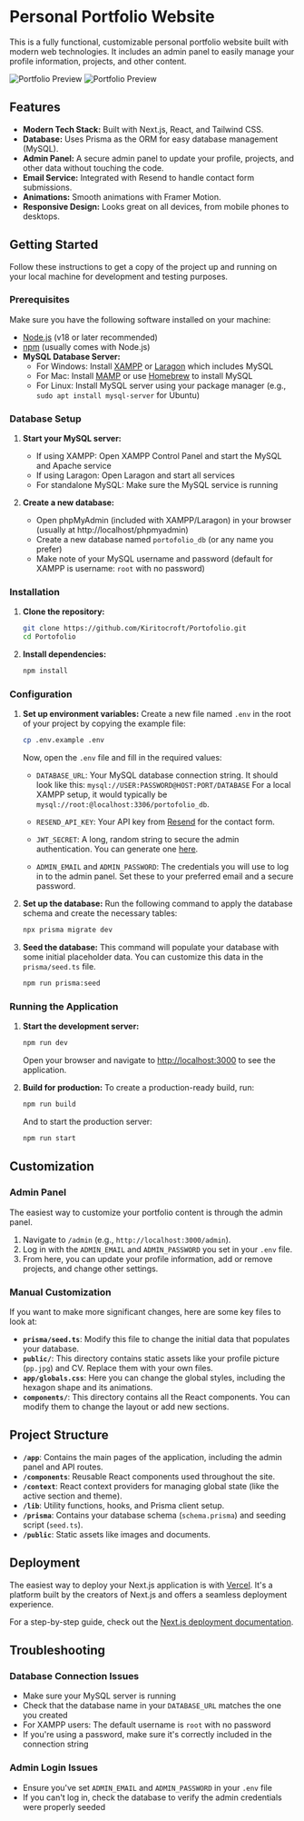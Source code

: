 # Personal Portfolio Website

This is a fully functional, customizable personal portfolio website built with modern web technologies. It includes an admin panel to easily manage your profile information, projects, and other content.

![Portfolio Preview](https://i.imgur.com/IHmtXN7.png)
![Portfolio Preview](https://i.imgur.com/KEMBuTw.png)

## Features

- **Modern Tech Stack:** Built with Next.js, React, and Tailwind CSS.
- **Database:** Uses Prisma as the ORM for easy database management (MySQL).
- **Admin Panel:** A secure admin panel to update your profile, projects, and other data without touching the code.
- **Email Service:** Integrated with Resend to handle contact form submissions.
- **Animations:** Smooth animations with Framer Motion.
- **Responsive Design:** Looks great on all devices, from mobile phones to desktops.

## Getting Started

Follow these instructions to get a copy of the project up and running on your local machine for development and testing purposes.

### Prerequisites

Make sure you have the following software installed on your machine:

- [Node.js](https://nodejs.org/en/download/) (v18 or later recommended)
- [npm](https://www.npmjs.com/get-npm) (usually comes with Node.js)
- **MySQL Database Server:**
  - For Windows: Install [XAMPP](https://www.apachefriends.org/download.html) or [Laragon](https://laragon.org/download/index.html) which includes MySQL
  - For Mac: Install [MAMP](https://www.mamp.info/en/downloads/) or use [Homebrew](https://brew.sh/) to install MySQL
  - For Linux: Install MySQL server using your package manager (e.g., `sudo apt install mysql-server` for Ubuntu)

### Database Setup

1. **Start your MySQL server:**
   - If using XAMPP: Open XAMPP Control Panel and start the MySQL and Apache service
   - If using Laragon: Open Laragon and start all services
   - For standalone MySQL: Make sure the MySQL service is running

2. **Create a new database:**
   - Open phpMyAdmin (included with XAMPP/Laragon) in your browser (usually at http://localhost/phpmyadmin)
   - Create a new database named `portofolio_db` (or any name you prefer)
   - Make note of your MySQL username and password (default for XAMPP is username: `root` with no password)

### Installation

1.  **Clone the repository:**
    ```bash
    git clone https://github.com/Kiritocroft/Portofolio.git
    cd Portofolio
    ```

2.  **Install dependencies:**
    ```bash
    npm install
    ```

### Configuration

1.  **Set up environment variables:**
    Create a new file named `.env` in the root of your project by copying the example file:
    ```bash
    cp .env.example .env
    ```
    Now, open the `.env` file and fill in the required values:

    - `DATABASE_URL`: Your MySQL database connection string. It should look like this:
      `mysql://USER:PASSWORD@HOST:PORT/DATABASE`
      For a local XAMPP setup, it would typically be `mysql://root:@localhost:3306/portofolio_db`.

    - `RESEND_API_KEY`: Your API key from [Resend](https://resend.com/) for the contact form.

    - `JWT_SECRET`: A long, random string to secure the admin authentication. You can generate one [here](https://generate-secret.now.sh/32).

    - `ADMIN_EMAIL` and `ADMIN_PASSWORD`: The credentials you will use to log in to the admin panel. Set these to your preferred email and a secure password.

2.  **Set up the database:**
    Run the following command to apply the database schema and create the necessary tables:
    ```bash
    npx prisma migrate dev
    ```

3.  **Seed the database:**
    This command will populate your database with some initial placeholder data. You can customize this data in the `prisma/seed.ts` file.
    ```bash
    npm run prisma:seed
    ```

### Running the Application

1.  **Start the development server:**
    ```bash
    npm run dev
    ```
    Open your browser and navigate to [http://localhost:3000](http://localhost:3000) to see the application.

2.  **Build for production:**
    To create a production-ready build, run:
    ```bash
    npm run build
    ```
    And to start the production server:
    ```bash
    npm run start
    ```

## Customization

### Admin Panel

The easiest way to customize your portfolio content is through the admin panel.

1.  Navigate to `/admin` (e.g., `http://localhost:3000/admin`).
2.  Log in with the `ADMIN_EMAIL` and `ADMIN_PASSWORD` you set in your `.env` file.
3.  From here, you can update your profile information, add or remove projects, and change other settings.

### Manual Customization

If you want to make more significant changes, here are some key files to look at:

- **`prisma/seed.ts`**: Modify this file to change the initial data that populates your database.
- **`public/`**: This directory contains static assets like your profile picture (`pp.jpg`) and CV. Replace them with your own files.
- **`app/globals.css`**: Here you can change the global styles, including the hexagon shape and its animations.
- **`components/`**: This directory contains all the React components. You can modify them to change the layout or add new sections.

## Project Structure

- **`/app`**: Contains the main pages of the application, including the admin panel and API routes.
- **`/components`**: Reusable React components used throughout the site.
- **`/context`**: React context providers for managing global state (like the active section and theme).
- **`/lib`**: Utility functions, hooks, and Prisma client setup.
- **`/prisma`**: Contains your database schema (`schema.prisma`) and seeding script (`seed.ts`).
- **`/public`**: Static assets like images and documents.

## Deployment

The easiest way to deploy your Next.js application is with [Vercel](https://vercel.com/). It's a platform built by the creators of Next.js and offers a seamless deployment experience.

For a step-by-step guide, check out the [Next.js deployment documentation](https://nextjs.org/docs/deployment).

## Troubleshooting

### Database Connection Issues
- Make sure your MySQL server is running
- Check that the database name in your `DATABASE_URL` matches the one you created
- For XAMPP users: The default username is `root` with no password
- If you're using a password, make sure it's correctly included in the connection string

### Admin Login Issues
- Ensure you've set `ADMIN_EMAIL` and `ADMIN_PASSWORD` in your `.env` file
- If you can't log in, check the database to verify the admin credentials were properly seeded